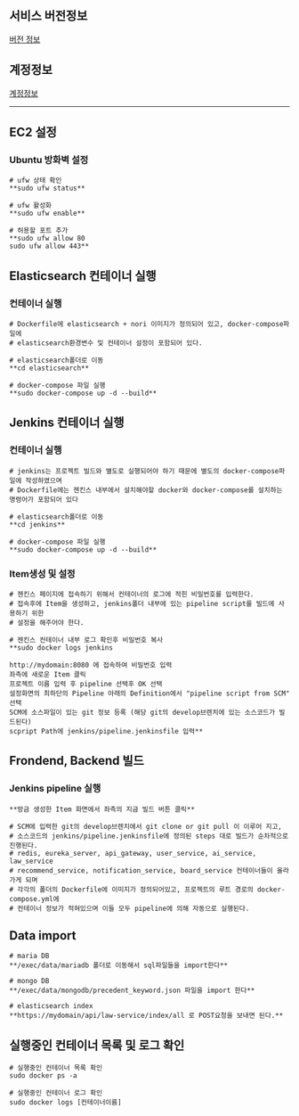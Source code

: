 ## 서비스 버전정보

[버전 정보](https://www.notion.so/c2ed4087229c4c7f861ef7eb02f34d01?pvs=21)

## 계정정보

[계정정보](https://www.notion.so/177d5291c6714cb099bf461d9cc8936c?pvs=21)

---

## EC2 설정

### Ubuntu 방화벽 설정

```
# ufw 상태 확인
**sudo ufw status**

# ufw 활성화
**sudo ufw enable**

# 허용할 포트 추가
**sudo ufw allow 80
sudo ufw allow 443**
```

## Elasticsearch 컨테이너 실행

### 컨테이너 실행

```
# Dockerfile에 elasticsearch + nori 이미지가 정의되어 있고, docker-compose파일에
# elasticsearch환경변수 및 컨테이너 설정이 포함되어 있다.

# elasticsearch폴더로 이동
**cd elasticsearch**

# docker-compose 파일 실행
**sudo docker-compose up -d --build**
```

## Jenkins 컨테이너 실행

### 컨테이너 실행

```
# jenkins는 프로젝트 빌드와 별도로 실행되어야 하기 때문에 별도의 docker-compose파일에 작성하였으며
# Dockerfile에는 젠킨스 내부에서 설치해야할 docker와 docker-compose를 설치하는 명령어가 포함되어 있다

# elasticsearch폴더로 이동
**cd jenkins**

# docker-compose 파일 실행
**sudo docker-compose up -d --build**
```

### Item생성 및 설정

```
# 젠킨스 페이지에 접속하기 위해서 컨테이너의 로그에 적힌 비밀번호를 입력한다.
# 접속후에 Item을 생성하고, jenkins폴더 내부에 있는 pipeline script를 빌드에 사용하기 위한 
# 설정을 해주어야 한다.

# 젠킨스 컨테이너 내부 로그 확인후 비밀번호 복사
**sudo docker logs jenkins

http://mydomain:8080 에 접속하여 비밀번호 입력
좌측에 새로운 Item 클릭
프로젝트 이름 입력 후 pipeline 선택후 OK 선택
설정화면의 최하단의 Pipeline 아래의 Definition에서 "pipeline script from SCM" 선택
SCM에 소스파일이 있는 git 정보 등록 (해당 git의 develop브렌치에 있는 소스코드가 빌드된다)
scpript Path에 jenkins/pipeline.jenkinsfile 입력**

```

## Frondend, Backend 빌드

### Jenkins pipeline 실행

```
**방금 생성한 Item 화면에서 좌측의 지금 빌드 버튼 클릭**

# SCM에 입력한 git의 develop브렌치에서 git clone or git pull 이 이루어 지고,
# 소스코드의 jenkins/pipeline.jenkinsfile에 정의된 steps 대로 빌드가 순차적으로 진행된다.
# redis, eureka_server, api_gateway, user_service, ai_service, law_service
# recommend_service, notification_service, board_service 컨테이너들이 올라가게 되며
# 각각의 폴더의 Dockerfile에 이미지가 정의되어있고, 프로젝트의 루트 경로의 docker-compose.yml에
# 컨테이너 정보가 적혀있으며 이들 모두 pipeline에 의해 자동으로 실행된다.
```

## Data import

```
# maria DB
**/exec/data/mariadb 폴더로 이동해서 sql파일들을 import한다**

# mongo DB
**/exec/data/mongodb/precedent_keyword.json 파일을 import 한다**

# elasticsearch index
**https://mydomain/api/law-service/index/all 로 POST요청을 보내면 된다.**
```

## 실행중인 컨테이너 목록 및 로그 확인

```
# 실행중인 컨테이너 목록 확인
sudo docker ps -a

# 실행중인 컨테이너 로그 확인
sudo docker logs [컨테이너이름]
```